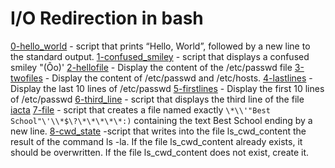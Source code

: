# I/O Redirection in bash

[0-hello_world](0-hello_world)
	- script that prints “Hello, World”, followed by a new line to the standard output.
[1-confused_smiley](1-confused_smiley)
	- script that displays a confused smiley "(Ôo)'
[2-hellofile](2-hellofile)
	- Display the content of the /etc/passwd file
[3-twofiles](3-twofiles)
	- Display the content of /etc/passwd and /etc/hosts.
[4-lastlines](4-lastlines)
	- Display the last 10 lines of /etc/passwd
[5-firstlines](5-firstlines)
	- Display the first 10 lines of /etc/passwd
[6-third_line](6-third_line)
	- script that displays the third line of the file [iacta](iacta)
[7-file](7-file)
	- script that creates a file named exactly `\*\\'"Best School"\'\\*$\?\*\*\*\*\*:)` containing the text Best School ending by a new line.
[8-cwd_state](8-cwd_state)
	-script that writes into the file ls_cwd_content the result of the command ls -la. If the file ls_cwd_content already exists, it should be overwritten. If the file ls_cwd_content does not exist, create it.
